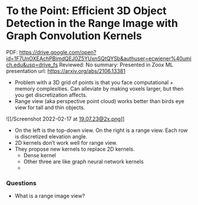 # To the Point: Efficient 3D Object Detection in the Range Image with Graph Convolution Kernels

PDF: https://drive.google.com/open?id=1F7UnOXEAchPBimdQEJ0Z5YUxnSQtQYSb&authuser=ecwiener%40umich.edu&usp=drive_fs
Reviewed: No
summary: Presented in Zoox ML presentation
url: https://arxiv.org/abs/2106.13381

- Problem with a 3D grid of points is that you face computational + memory complexities. Can alleviate by making voxels larger, but then you get discretization affects.
- Range view (aka perspective point cloud) works better than birds eye view for tall and thin objects.

![[/Screenshot 2022-02-17 at 19.07.23@2x.png]]

- On the left is the top-down view. On the right is a range view. Each row is discretized elevation angle.
- 2D kernels don’t work well for range view.
- They propose new kernels to replace 2D kernels.
    - Dense kernel
    - Other three are like graph neural network kernels
    - 

### Questions

- What is a range image view?